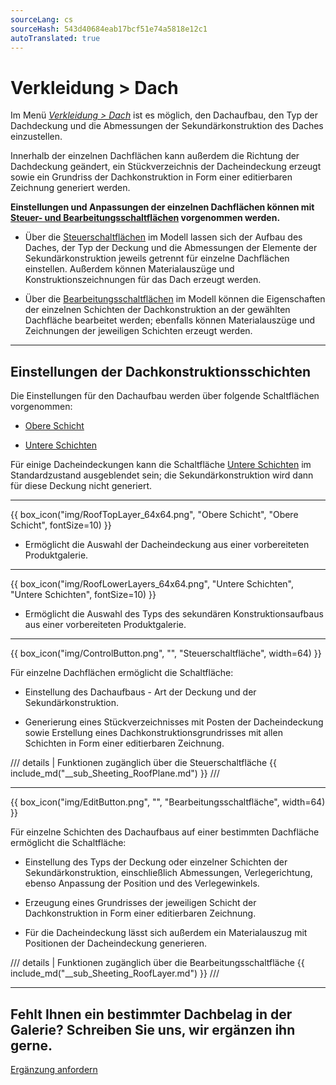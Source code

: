 ```yaml
---
sourceLang: cs
sourceHash: 543d40684eab17bcf51e74a5818e12c1
autoTranslated: true
---
```


# Verkleidung &gt; Dach

<p>Im Menü <u><i>Verkleidung &gt; Dach</i></u> ist es möglich, den Dachaufbau, den Typ der Dachdeckung und die Abmessungen der Sekundärkonstruktion des Daches einzustellen.</p>

<p>Innerhalb der einzelnen Dachflächen kann außerdem die Richtung der Dachdeckung geändert, ein Stückverzeichnis der Dacheindeckung erzeugt sowie ein Grundriss der Dachkonstruktion in Form einer editierbaren Zeichnung generiert werden.</p>

<p><b>Einstellungen und Anpassungen der einzelnen Dachflächen können mit <u>Steuer- und Bearbeitungsschaltflächen</u> vorgenommen werden.</b></p>

<ul>
  <li><p>Über die <u>Steuerschaltflächen</u> im Modell lassen sich der Aufbau des Daches, der Typ der Deckung und die Abmessungen der Elemente der Sekundärkonstruktion jeweils getrennt für einzelne Dachflächen einstellen. Außerdem können Materialauszüge und Konstruktionszeichnungen für das Dach erzeugt werden.</p></li>
  <li><p>Über die <u>Bearbeitungsschaltflächen</u> im Modell können die Eigenschaften der einzelnen Schichten der Dachkonstruktion an der gewählten Dachfläche bearbeitet werden; ebenfalls können Materialauszüge und Zeichnungen der jeweiligen Schichten erzeugt werden.</p></li>
</ul>

<hr class="main">

<h2>Einstellungen der Dachkonstruktionsschichten</h2>
<p>Die Einstellungen für den Dachaufbau werden über folgende Schaltflächen vorgenommen:</p>

<ul>
  <li><p><u>Obere Schicht</u></p></li>
  <li><p><u>Untere Schichten</u></p></li>
</ul>

<p>
Für einige Dacheindeckungen kann die Schaltfläche <u>Untere Schichten</u> im Standardzustand ausgeblendet sein; die Sekundärkonstruktion wird dann für diese Deckung nicht generiert.
</p> 

<hr>

{{ box_icon("img/RoofTopLayer_64x64.png", "Obere Schicht", "Obere Schicht", fontSize=10) }}
<ul>
  <li><p>Ermöglicht die Auswahl der Dacheindeckung aus einer vorbereiteten Produktgalerie.</p></li>
</ul>

<hr>

{{ box_icon("img/RoofLowerLayers_64x64.png", "Untere Schichten", "Untere Schichten", fontSize=10) }}
<ul>
  <li><p>Ermöglicht die Auswahl des Typs des sekundären Konstruktionsaufbaus aus einer vorbereiteten Produktgalerie.</p></li>
</ul>

<hr class="main">

{{ box_icon("img/ControlButton.png", "", "Steuerschaltfläche", width=64) }}

<p>Für einzelne Dachflächen ermöglicht die Schaltfläche:</p>

<ul>
  <li><p>Einstellung des Dachaufbaus - Art der Deckung und der Sekundärkonstruktion.</p></li>
  <li><p>Generierung eines Stückverzeichnisses mit Posten der Dacheindeckung sowie Erstellung eines Dachkonstruktionsgrundrisses mit allen Schichten in Form einer editierbaren Zeichnung.</p></li>
</ul>

/// details | Funktionen zugänglich über die Steuerschaltfläche
{{ include_md("__sub_Sheeting_RoofPlane.md") }}
///



<hr class="main">

{{ box_icon("img/EditButton.png", "", "Bearbeitungsschaltfläche", width=64) }}

<p>Für einzelne Schichten des Dachaufbaus auf einer bestimmten Dachfläche ermöglicht die Schaltfläche:</p>

<ul>
  <li><p>Einstellung des Typs der Deckung oder einzelner Schichten der Sekundärkonstruktion, einschließlich Abmessungen, Verlegerichtung, ebenso Anpassung der Position und des Verlegewinkels.</p></li>
  <li><p>Erzeugung eines Grundrisses der jeweiligen Schicht der Dachkonstruktion in Form einer editierbaren Zeichnung.</p></li>
  <li><p>Für die Dacheindeckung lässt sich außerdem ein Materialauszug mit Positionen der Dacheindeckung generieren.</p></li>
</ul>

/// details | Funktionen zugänglich über die Bearbeitungsschaltfläche
{{ include_md("__sub_Sheeting_RoofLayer.md") }}
///


<hr class="main">

<h2>Fehlt Ihnen ein bestimmter Dachbelag in der Galerie? Schreiben Sie uns, wir ergänzen ihn gerne.</h2>
<a href="mailto:jiri.podval@histruct.com?subject=Frage zum HiStruct Gebäudekonfigurator" class="btn">
  Ergänzung anfordern
</a>

<!-- product: HiStruct Roofs -->